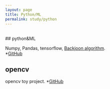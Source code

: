 ```yaml
---
layout: page
title: Python/ML
permalink: study/python
---
```


<br/>
## python&ML

Numpy, Pandas, tensorflow, [Backjoon algorithm](https://www.acmicpc.net/).  
*[GitHub](https://github.com/aslla77/Practice-Python)

## opencv 

opencv toy project. 
*[GitHub](https://github.com/aslla77/opencv)

<br/>
